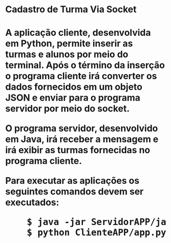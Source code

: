 <h1>Cadastro de Turma Via Socket<h1>

A aplicação cliente, desenvolvida em Python, permite inserir as turmas e alunos por meio do terminal. Após 
o término da inserção o programa cliente irá converter os dados fornecidos em um objeto JSON e enviar para o 
programa servidor por meio do socket. 

O programa servidor, desenvolvido em Java, irá receber a mensagem e irá exibir as turmas fornecidas no 
programa cliente.

Para executar as aplicações os seguintes comandos devem ser executados:
<pre>
    $ java -jar ServidorAPP/jar/ServidorAPP.jar
    $ python ClienteAPP/app.py
</pre>
